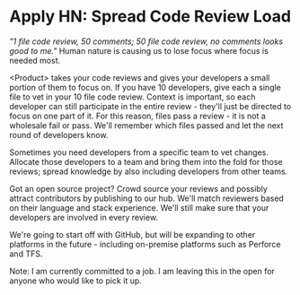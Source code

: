 # Apply HN: Spread Code Review Load

<i>&quot;1 file code review, 50 comments; 50 file code review, no comments looks good to me.&quot;</i> Human nature is causing us to lose focus where focus is needed most.<p>&lt;Product&gt; takes your code reviews and gives your developers a small portion of them to focus on. If you have 10 developers, give each a single file to vet in your 10 file code review. Context is important, so each developer can still participate in the entire review - they&#x27;ll just be directed to focus on one part of it. For this reason, files pass a review - it is not a wholesale fail or pass. We&#x27;ll remember which files passed and let the next round of developers know.<p>Sometimes you need developers from a specific team to vet changes. Allocate those developers to a team and bring them into the fold for those reviews; spread knowledge by also including developers from other teams.<p>Got an open source project? Crowd source your reviews and possibly attract contributors by publishing to our hub. We&#x27;ll match reviewers based on their language and stack experience. We&#x27;ll still make sure that your developers are involved in every review.<p>We&#x27;re going to start off with GitHub, but will be expanding to other platforms in the future - including on-premise platforms such as Perforce and TFS.<p>Note: I am currently committed to a job. I am leaving this in the open for anyone who would like to pick it up.
